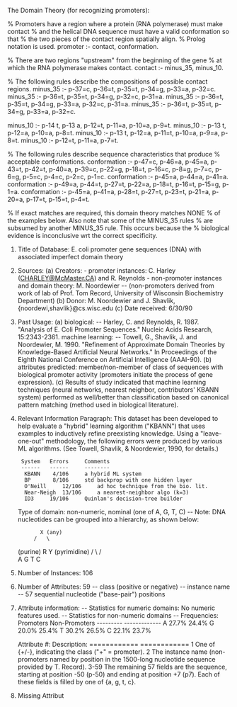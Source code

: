 The Domain Theory (for recognizing promoters):

   % Promoters have a region where a protein (RNA polymerase) must make contact
   % and the helical DNA sequence must have a valid conformation so that
   % the two pieces of the contact region spatially align.
   % Prolog notation is used.
    promoter :- contact, conformation.

   % There are two regions "upstream" from the beginning of the gene
   % at which the RNA polymerase makes contact.
    contact  :- minus_35, minus_10.

   % The following rules describe the compositions of possible contact regions.
   minus_35 :- p-37=c, p-36=t, p-35=t, p-34=g, p-33=a, p-32=c.
   minus_35 :-         p-36=t, p-35=t, p-34=g,         p-32=c, p-31=a.
   minus_35 :-         p-36=t, p-35=t, p-34=g, p-33=a, p-32=c, p-31=a.
   minus_35 :-         p-36=t, p-35=t, p-34=g, p-33=a, p-32=c.

   minus_10 :- p-14 t, p-13 a, p-12=t, p-11=a, p-10=a, p-9=t. 
   minus_10 :-         p-13 t, p-12=a,         p-10=a,        p-8=t.
   minus_10 :-         p-13 t, p-12=a, p-11=t, p-10=a, p-9=a, p-8=t.
   minus_10 :-                 p-12=t, p-11=a,                       p-7=t.

   % The following rules describe sequence characteristics that produce
   % acceptable conformations.
   conformation :- p-47=c, p-46=a, p-45=a, p-43=t, p-42=t, p-40=a, p-39=c,
                   p-22=g, p-18=t, p-16=c, p-8=g,  p-7=c,  p-6=g,  p-5=c,
                   p-4=c,  p-2=c,  p-1=c. 
   conformation :- p-45=a, p-44=a, p-41=a.
   conformation :- p-49=a, p-44=t, p-27=t, p-22=a, p-18=t, p-16=t, p-15=g, 
                   p-1=a. 
   conformation :- p-45=a, p-41=a, p-28=t, p-27=t, p-23=t, p-21=a, p-20=a,
	           p-17=t, p-15=t, p-4=t.

   % If exact matches are required, this domain theory matches NONE
   % of the examples below.  Also note that some of the MINUS_35 rules
   % are subsumed by another MINUS_35 rule.  This occurs because the
   % biological evidence is inconclusive wrt the correct specificity.

1. Title of Database: E. coli promoter gene sequences (DNA)
                      with associated imperfect domain theory

2. Sources:
   (a) Creators: 
       - promoter instances: C. Harley (CHARLEY@McMaster.CA) and R. Reynolds 
       - non-promoter instances and domain theory: M. Noordewier
         -- (non-promoters derived from work of lab of Prof. Tom Record, 
             University of Wisconsin Biochemistry Department)
   (b) Donor: M. Noordewier and J. Shavlik, {noordewi,shavlik}@cs.wisc.edu
   (c) Date received: 6/30/90

3. Past Usage:
   (a) biological: 
       -- Harley, C. and Reynolds, R. 1987.  
          "Analysis of E. Coli Promoter Sequences."
          Nucleic Acids Research, 15:2343-2361.
       machine learning:
       -- Towell, G., Shavlik, J. and Noordewier, M. 1990.
          "Refinement of Approximate Domain Theories by Knowledge-Based
          Artificial Neural Networks." In Proceedings of the Eighth National
          Conference on Artificial Intelligence (AAAI-90).
   (b) attributes predicted: member/non-member of class of sequences with
       biological promoter activity (promoters initiate the process of gene
       expression).
   (c) Results of study indicated that machine learning techniques (neural
       networks, nearest neighbor, contributors' KBANN system) performed as
       well/better than classification based on canonical pattern matching
       (method used in biological literature).

4. Relevant Information Paragraph:
   This dataset has been developed to help evaluate a "hybrid" learning
   algorithm ("KBANN") that uses examples to inductively refine preexisting
   knowledge.  Using a "leave-one-out" methodology, the following errors
   were produced by various ML algorithms.  (See Towell, Shavlik, &
   Noordewier, 1990, for details.)

	    System	 Errors		Comments
	    ------	 ------		--------
	     KBANN	  4/106		a hybrid ML system
	     BP		  8/106		std backprop with one hidden layer
	     O'Neill	 12/106		ad hoc technique from the bio. lit.
	     Near-Neigh  13/106		a nearest-neighbor algo (k=3)
	     ID3	 19/106		Quinlan's decision-tree builder
	     	
   Type of domain: non-numeric, nominal (one of A, G, T, C)
   -- Note: DNA nucleotides can be grouped into a hierarchy, as shown below:

		      X (any)
		    /   \
	  (purine) R     Y (pyrimidine)
		  / \   / \
		 A   G T   C

 
5. Number of Instances: 106

6. Number of Attributes: 59
   -- class (positive or negative)
   -- instance name
   -- 57 sequential nucleotide ("base-pair") positions

7. Attribute information:
   -- Statistics for numeric domains: No numeric features used.
   -- Statistics for non-numeric domains
      -- Frequencies:  Promoters Non-Promoters
                       --------- -------------
               A        27.7%     24.4%
               G        20.0%     25.4%
               T        30.2%     26.5%
               C        22.1%     23.7%

   Attribute #:  Description:
   ============  ============
             1   One of {+/-}, indicating the class ("+" = promoter).
             2   The instance name (non-promoters named by position in the
                 1500-long nucleotide sequence provided by T. Record).
          3-59   The remaining 57 fields are the sequence, starting at 
                 position -50 (p-50) and ending at position +7 (p7). Each of
                 these fields is filled by one of {a, g, t, c}.

8. Missing Attribut


